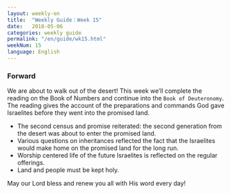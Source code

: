 ```yaml
---
layout: weekly-en
title:  "Weekly Guide：Week 15"
date:   2018-05-06
categories: weekly guide
permalink: "/en/guide/wk15.html"
weekNum: 15
language: English
---
```


<h3>Forward</h3>

We are about to walk out of the desert! This week we’ll complete the reading on the Book of Numbers and continue into the `Book of Deuteronomy`. The reading gives the account of the preparations and commands God gave Israelites before they went into the promised land.
+ The second census and promise reiterated: the second generation from the desert was about to enter the promised land.
+ Various questions on inheritances reflected the fact that the Israelites would make home on the promised land for the long run.
+ Worship centered life of the future Israelites is reflected on the regular offerings.
+ Land and people must be kept holy.

May our Lord bless and renew you all with His word every day!
